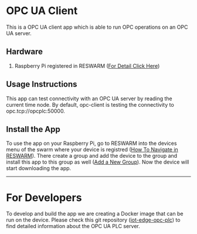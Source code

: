 # OPC UA Client
This is a OPC UA client app which is able to run OPC operations on an OPC UA server.

## Hardware
1. Raspberry Pi registered in RESWARM ([For Detail Click Here](https://reswarm.io/docs/#/en/flash-your-iot-devices))

## Usage Instructions
This app can test connectivity with an OPC UA server by reading the current time node. By default, opc-client is testing the connectivity to opc.tcp://opcplc:50000.


## Install the App
To use the app on your Raspberry Pi, go to RESWARM into the devices menu of the swarm where your device is 
registred ([How To Navigate in RESWARM](https://reswarm.io/docs/#/en/device-management?id=basic-navigation)).
There create a group and add the device to the group and install this app to this group as well 
([Add a New Group](https://reswarm.io/docs/#/en/device-management?id=add-a-new-device-group)). Now the 
device will start downloading the app. 

---

# For Developers
To develop and build the app we are creating a Docker image that can be run on the device. Please check this git repository ([iot-edge-opc-plc](https://github.com/Azure-Samples/iot-edge-opc-plc)) to find detailed information about the OPC UA PLC server.









